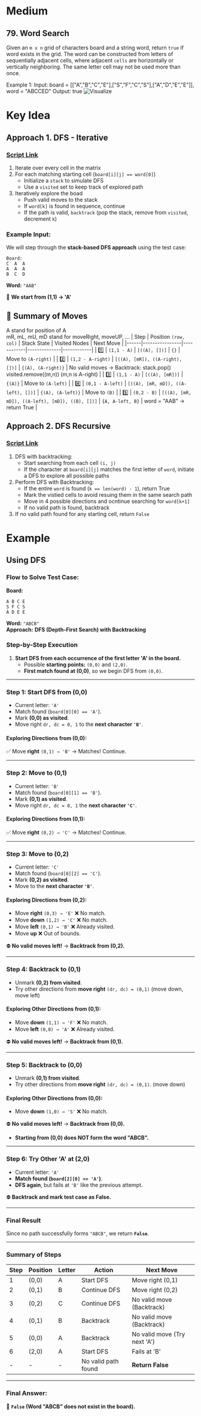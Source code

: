 # Medium
## 79. Word Search
Given an `m x n` grid of characters board and a string word, return `true` if word exists in the grid.
The word can be constructed from letters of sequentially adjacent cells, where adjacent `cells` are horizontally or vertically neighboring. The same letter cell may not be used more than once.

Example 1:
Input: board = [["A","B","C","E"],["S","F","C","S"],["A","D","E","E"]], word = "ABCCED"
Output: true
![Visualize](../images/word2.jpg)

# Key Idea
## Approach 1. DFS - Iterative
### [Script Link](./word_search.py)
1. Iterate over every cell in the matrix
2. For each matching starting cell (`board[i][j] == word[0]`)
    - Initialize a `stack` to simulate DFS
    - Use a `visited` set to keep track of explored path
3. Iteratively explore the boad
    - Push valid moves to the stack
    - If `word[k]` is found in sequence, continue
    - If the path is valid, `backtrack` (pop the stack, remove from `visited`, decrement `k`)

### **Example Input:**
We will step through the **stack-based DFS approach** using the test case:

```plaintext
Board:
C  A  A
A  A  A
B  C  D
```
**Word:** `"AAB"`

🔹 **We start from (1,1) → 'A'**  
## **🔹 Summary of Moves**
A stand for position of A\
mR, mL, mU, mD stand for moveRight, moveUP, ...
| Step | Position `(row, col)` | Stack State | Visited Nodes | Next Move |
|------|----------------|------------|--------------|------------|
| 1️⃣ | `(1,1 - A)` | `[((A), [])]` | `{}` | Move to `(A-right)` |
| 2️⃣ | `(1,2 - A-right)` | `[((A), [mR]), ((A-right), [])]` | `{(A), (A-right)}` | No valid moves → Backtrack: stack.pop() visited.remove((m,n)) (m,n is A-right)  |
| 3️⃣ | `(1,1 - A)` | `[((A), [mR])]` | `{(A)}` | Move to `(A-left)` |
| 4️⃣ | `(0,1 - A-left)` | `[((A), [mR, mD]), ((A-left), [])]` | `{(A), (A-left)}` | Move to `(B)` |
| 5️⃣ | `(0,2 - B)` | `[((A), [mR, mD]), ((A-left), [mD]), ((B), [])]` | `{A, A-left, B}` | word = "AAB" -> return True |

## Approach 2. DFS Recursive
### [Script Link](./chatgpt.py)
1. DFS with backtracking:
    - Start searching from each cell `(i, j)`
    - If the character at `board[i][j]` matches the first letter of `word`, initiate a DFS to explore all possible paths
2. Perform DFS with Backtracking:
    - If the entire `word` is found (`k == len(word) - 1`), return True
    - Mark the vistied cells to avoid resuing them in the same search path
    - Move in 4 possible directions and ocntinue searching for `word[k+1]`
    - If no valid path is found, backtrack
3. If no valid path found for any starting cell, return `False`

# Example
## Using DFS
### **Flow to Solve Test Case:**
**Board:**  
```
A B C E
S F C S
A D E E
```
**Word:** `"ABCB"`  
**Approach:** **DFS (Depth-First Search) with Backtracking**  
### **Step-by-Step Execution**
1. **Start DFS from each occurrence of the first letter 'A' in the board.**
   - Possible **starting points:** `(0,0)` and `(2,0)`.
   - **First match found at (0,0)**, so we begin DFS from `(0,0)`.

---

### **Step 1: Start DFS from (0,0)**
- Current letter: `'A'`
- Match found (`board[0][0] == 'A'`).
- Mark **(0,0) as visited**.
- Move right `dr, dc = 0, 1` to the **next character `'B'`**.

#### **Exploring Directions from (0,0):**
✅ Move **right** `(0,1) → 'B'` → Matches! Continue.  

---
### **Step 2: Move to (0,1)**
- Current letter: `'B'`
- Match found (`board[0][1] == 'B'`).
- Mark **(0,1) as visited**.
- Move right `dr, dc = 0, 1` the **next character `'C'`**.

#### **Exploring Directions from (0,1):**
✅ Move **right** `(0,2) → 'C'` → Matches! Continue.

---

### **Step 3: Move to (0,2)**
- Current letter: `'C'`
- Match found (`board[0][2] == 'C'`).
- Mark **(0,2) as visited**.
- Move to the **next character `'B'`**.

#### **Exploring Directions from (0,2):**
- Move **right** `(0,3) → 'E'` ❌ No match.
- Move **down** `(1,2) → 'C'` ❌ No match.
- Move **left** `(0,1) → 'B'` ❌ Already visited.
- Move **up** ❌ Out of bounds.

⛔ **No valid moves left!** → **Backtrack from (0,2).**

---

### **Step 4: Backtrack to (0,1)**
- Unmark **(0,2) from visited**.
- Try other directions from **move right** `(dr, dc) = (0,1)` (move down, move left)

#### **Exploring Other Directions from (0,1):**
- Move **down** `(1,1) → 'F'` ❌ No match.
- Move **left** `(0,0) → 'A'` ❌ Already visited.

⛔ **No valid moves left!** → **Backtrack from (0,1).**

---

### **Step 5: Backtrack to (0,0)**
- Unmark **(0,1) from visited**.
- Try other directions from **move right** `(dr, dc) = (0,1)`. (move down)

#### **Exploring Other Directions from (0,0):**
- Move **down** `(1,0) → 'S'` ❌ No match.

⛔ **No valid moves left!** → **Backtrack from (0,0).**  
- **Starting from (0,0) does NOT form the word "ABCB".**

---

### **Step 6: Try Other 'A' at (2,0)**
- Current letter: `'A'`
- **Match found (`board[2][0] == 'A'`)**.
- **DFS again**, but fails at `'B'` like the previous attempt.

⛔ **Backtrack and mark test case as False.**

---

### **Final Result**
Since no path successfully forms `"ABCB"`, we return **`False`**.

---

### **Summary of Steps**
| Step | Position | Letter | Action | Next Move |
|------|----------|--------|--------|-----------|
| 1 | (0,0) | A | Start DFS | Move right (0,1) |
| 2 | (0,1) | B | Continue DFS | Move right (0,2) |
| 3 | (0,2) | C | Continue DFS | No valid move (Backtrack) |
| 4 | (0,1) | B | Backtrack | No valid move (Backtrack) |
| 5 | (0,0) | A | Backtrack | No valid move (Try next 'A') |
| 6 | (2,0) | A | Start DFS | Fails at 'B' |
| - | - | - | No valid path found | **Return False** |

---

### **Final Answer:**
🚫 **`False` (Word "ABCB" does not exist in the board).**